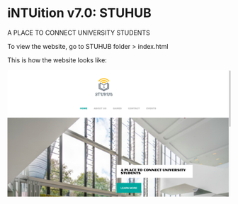 # iNTUition v7.0: STUHUB
A PLACE TO CONNECT UNIVERSITY STUDENTS

To view the website, go to STUHUB folder > index.html

This is how the website looks like:

![websitepic](website.png)
